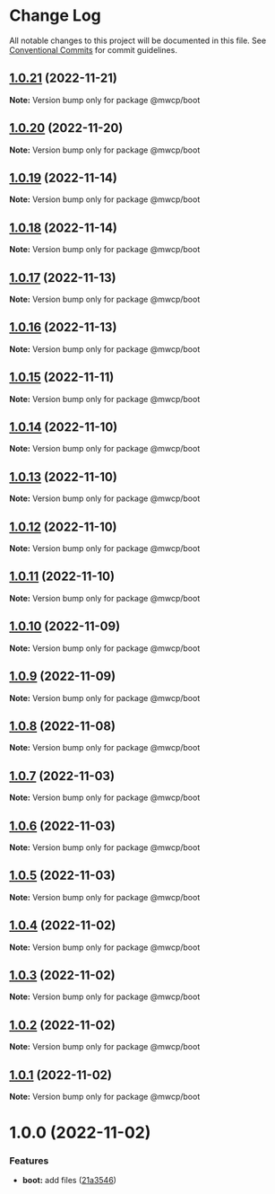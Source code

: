 # Change Log

All notable changes to this project will be documented in this file.
See [Conventional Commits](https://conventionalcommits.org) for commit guidelines.

## [1.0.21](https://github.com/waitingsong/midway-components/compare/@mwcp/boot@1.0.20...@mwcp/boot@1.0.21) (2022-11-21)

**Note:** Version bump only for package @mwcp/boot





## [1.0.20](https://github.com/waitingsong/midway-components/compare/@mwcp/boot@1.0.19...@mwcp/boot@1.0.20) (2022-11-20)

**Note:** Version bump only for package @mwcp/boot





## [1.0.19](https://github.com/waitingsong/midway-components/compare/@mwcp/boot@1.0.18...@mwcp/boot@1.0.19) (2022-11-14)

**Note:** Version bump only for package @mwcp/boot





## [1.0.18](https://github.com/waitingsong/midway-components/compare/@mwcp/boot@1.0.17...@mwcp/boot@1.0.18) (2022-11-14)

**Note:** Version bump only for package @mwcp/boot





## [1.0.17](https://github.com/waitingsong/midway-components/compare/@mwcp/boot@1.0.16...@mwcp/boot@1.0.17) (2022-11-13)

**Note:** Version bump only for package @mwcp/boot





## [1.0.16](https://github.com/waitingsong/midway-components/compare/@mwcp/boot@1.0.15...@mwcp/boot@1.0.16) (2022-11-13)

**Note:** Version bump only for package @mwcp/boot





## [1.0.15](https://github.com/waitingsong/midway-components/compare/@mwcp/boot@1.0.14...@mwcp/boot@1.0.15) (2022-11-11)

**Note:** Version bump only for package @mwcp/boot





## [1.0.14](https://github.com/waitingsong/midway-components/compare/@mwcp/boot@1.0.13...@mwcp/boot@1.0.14) (2022-11-10)

**Note:** Version bump only for package @mwcp/boot





## [1.0.13](https://github.com/waitingsong/midway-components/compare/@mwcp/boot@1.0.12...@mwcp/boot@1.0.13) (2022-11-10)

**Note:** Version bump only for package @mwcp/boot





## [1.0.12](https://github.com/waitingsong/midway-components/compare/@mwcp/boot@1.0.11...@mwcp/boot@1.0.12) (2022-11-10)

**Note:** Version bump only for package @mwcp/boot





## [1.0.11](https://github.com/waitingsong/midway-components/compare/@mwcp/boot@1.0.10...@mwcp/boot@1.0.11) (2022-11-10)

**Note:** Version bump only for package @mwcp/boot





## [1.0.10](https://github.com/waitingsong/midway-components/compare/@mwcp/boot@1.0.9...@mwcp/boot@1.0.10) (2022-11-09)

**Note:** Version bump only for package @mwcp/boot





## [1.0.9](https://github.com/waitingsong/midway-components/compare/@mwcp/boot@1.0.8...@mwcp/boot@1.0.9) (2022-11-09)

**Note:** Version bump only for package @mwcp/boot





## [1.0.8](https://github.com/waitingsong/midway-components/compare/@mwcp/boot@1.0.7...@mwcp/boot@1.0.8) (2022-11-08)

**Note:** Version bump only for package @mwcp/boot





## [1.0.7](https://github.com/waitingsong/midway-components/compare/@mwcp/boot@1.0.6...@mwcp/boot@1.0.7) (2022-11-03)

**Note:** Version bump only for package @mwcp/boot





## [1.0.6](https://github.com/waitingsong/midway-components/compare/@mwcp/boot@1.0.5...@mwcp/boot@1.0.6) (2022-11-03)

**Note:** Version bump only for package @mwcp/boot





## [1.0.5](https://github.com/waitingsong/midway-components/compare/@mwcp/boot@1.0.4...@mwcp/boot@1.0.5) (2022-11-03)

**Note:** Version bump only for package @mwcp/boot





## [1.0.4](https://github.com/waitingsong/midway-components/compare/@mwcp/boot@1.0.3...@mwcp/boot@1.0.4) (2022-11-02)

**Note:** Version bump only for package @mwcp/boot





## [1.0.3](https://github.com/waitingsong/midway-components/compare/@mwcp/boot@1.0.2...@mwcp/boot@1.0.3) (2022-11-02)

**Note:** Version bump only for package @mwcp/boot





## [1.0.2](https://github.com/waitingsong/midway-components/compare/@mwcp/boot@1.0.1...@mwcp/boot@1.0.2) (2022-11-02)

**Note:** Version bump only for package @mwcp/boot





## [1.0.1](https://github.com/waitingsong/midway-components/compare/@mwcp/boot@1.0.0...@mwcp/boot@1.0.1) (2022-11-02)

**Note:** Version bump only for package @mwcp/boot





# 1.0.0 (2022-11-02)


### Features

* **boot:** add files ([21a3546](https://github.com/waitingsong/midway-components/commit/21a35469773491c316a790c916a2fea510c82c3b))
